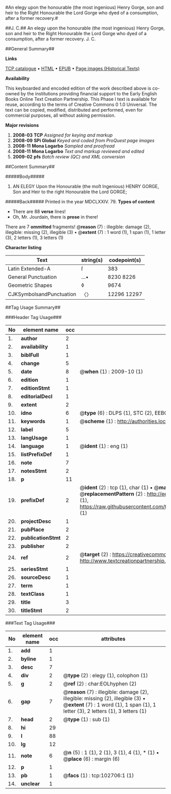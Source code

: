 #An elegy upon the honourable (the most ingenious) Henry Gorge, son and heir to the Right Honourable the Lord Gorge who dyed of a consumption, after a former recovery.#

##J. C.##
An elegy upon the honourable (the most ingenious) Henry Gorge, son and heir to the Right Honourable the Lord Gorge who dyed of a consumption, after a former recovery.
J. C.

##General Summary##

**Links**

[TCP catalogue](http://www.ota.ox.ac.uk/tcp/)  • 
[HTML](http://tei.it.ox.ac.uk/tcp/Texts-HTML/free/A33/A33949.html)  • 
[EPUB](http://tei.it.ox.ac.uk/tcp/Texts-EPUB/free/A33/A33949.epub) • 
[Page images (Historical Texts)](https://data.historicaltexts.jisc.ac.uk/view?pubId=eebo-14704501e&pageId=eebo-14704501e-102706-1)

**Availability**

This keyboarded and encoded edition of the
	       work described above is co-owned by the institutions
	       providing financial support to the Early English Books
	       Online Text Creation Partnership. This Phase I text is
	       available for reuse, according to the terms of Creative
	       Commons 0 1.0 Universal. The text can be copied,
	       modified, distributed and performed, even for
	       commercial purposes, all without asking permission.

**Major revisions**

1. __2008-03__ __TCP__ *Assigned for keying and markup*
1. __2008-09__ __SPi Global__ *Keyed and coded from ProQuest page images*
1. __2008-11__ __Mona Logarbo__ *Sampled and proofread*
1. __2008-11__ __Mona Logarbo__ *Text and markup reviewed and edited*
1. __2009-02__ __pfs__ *Batch review (QC) and XML conversion*

##Content Summary##

#####Body#####

1. AN ELEGY Upon the Honourable (the moſt Ingenious) HENRY GORGE, Son and Heir to the right Honourable the Lord GORGE;

#####Back#####
Printed in the year MDCLXXIV. 79.
**Types of content**

  * There are 88 **verse** lines!
  * Oh, Mr. Jourdain, there is **prose** in there!

There are 7 **ommitted** fragments! 
 @__reason__ (7) : illegible: damage (2), illegible: missing (2), illegible (3)  •  @__extent__ (7) : 1 word (1), 1 span (1), 1 letter (3), 2 letters (1), 3 letters (1)

**Character listing**


|Text|string(s)|codepoint(s)|
|---|---|---|
|Latin Extended-A|ſ|383|
|General Punctuation|…•|8230 8226|
|Geometric Shapes|◊|9674|
|CJKSymbolsandPunctuation|〈〉|12296 12297|

##Tag Usage Summary##

###Header Tag Usage###

|No|element name|occ|attributes|
|---|---|---|---|
|1.|__author__|2||
|2.|__availability__|1||
|3.|__biblFull__|1||
|4.|__change__|5||
|5.|__date__|8| @__when__ (1) : 2009-10 (1)|
|6.|__edition__|1||
|7.|__editionStmt__|1||
|8.|__editorialDecl__|1||
|9.|__extent__|2||
|10.|__idno__|6| @__type__ (6) : DLPS (1), STC (2), EEBO-CITATION (1), OCLC (1), VID (1)|
|11.|__keywords__|1| @__scheme__ (1) : http://authorities.loc.gov/ (1)|
|12.|__label__|5||
|13.|__langUsage__|1||
|14.|__language__|1| @__ident__ (1) : eng (1)|
|15.|__listPrefixDef__|1||
|16.|__note__|7||
|17.|__notesStmt__|2||
|18.|__p__|11||
|19.|__prefixDef__|2| @__ident__ (2) : tcp (1), char (1)  •  @__matchPattern__ (2) : ([0-9\-]+):([0-9IVX]+) (1), (.+) (1)  •  @__replacementPattern__ (2) : http://eebo.chadwyck.com/downloadtiff?vid=$1&page=$2 (1), https://raw.githubusercontent.com/textcreationpartnership/Texts/master/tcpchars.xml#$1 (1)|
|20.|__projectDesc__|1||
|21.|__pubPlace__|2||
|22.|__publicationStmt__|2||
|23.|__publisher__|2||
|24.|__ref__|2| @__target__ (2) : https://creativecommons.org/publicdomain/zero/1.0/ (1), http://www.textcreationpartnership.org/docs/. (1)|
|25.|__seriesStmt__|1||
|26.|__sourceDesc__|1||
|27.|__term__|1||
|28.|__textClass__|1||
|29.|__title__|3||
|30.|__titleStmt__|2||


###Text Tag Usage###

|No|element name|occ|attributes|
|---|---|---|---|
|1.|__add__|1||
|2.|__byline__|1||
|3.|__desc__|7||
|4.|__div__|2| @__type__ (2) : elegy (1), colophon (1)|
|5.|__g__|2| @__ref__ (2) : char:EOLhyphen (2)|
|6.|__gap__|7| @__reason__ (7) : illegible: damage (2), illegible: missing (2), illegible (3)  •  @__extent__ (7) : 1 word (1), 1 span (1), 1 letter (3), 2 letters (1), 3 letters (1)|
|7.|__head__|2| @__type__ (1) : sub (1)|
|8.|__hi__|29||
|9.|__l__|88||
|10.|__lg__|12||
|11.|__note__|6| @__n__ (5) : 1 (1), 2 (1), 3 (1), 4 (1), * (1)  •  @__place__ (6) : margin (6)|
|12.|__p__|1||
|13.|__pb__|1| @__facs__ (1) : tcp:102706:1 (1)|
|14.|__unclear__|1||
